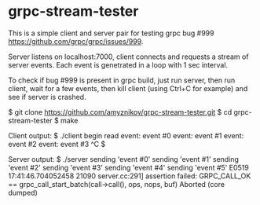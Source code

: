 # grpc-stream-tester

This is a simple client and server pair for testing grpc bug #999 https://github.com/grpc/grpc/issues/999.

Server listens on localhost:7000, client connects and requests a stream of server events.
Each event is genetrated in a loop with 1 sec interval.

To check if bug #999 is present in grpc build, just run server, then run client, wait for a few events, then kill client (using Ctrl+C for example) and see if server is crashed.




$ git clone https://github.com/amyznikov/grpc-stream-tester.git
$ cd grpc-stream-tester
$ make


Client output:
$ ./client 
begin read
event: event #0
event: event #1
event: event #2
event: event #3
^C
$



Server output:
$ ./server 
sending 'event #0'
sending 'event #1'
sending 'event #2'
sending 'event #3'
sending 'event #4'
sending 'event #5'
E0519 17:41:46.704052458   21090 server.cc:291] assertion failed: GRPC_CALL_OK == grpc_call_start_batch(call->call(), ops, nops, buf)
Aborted (core dumped)



